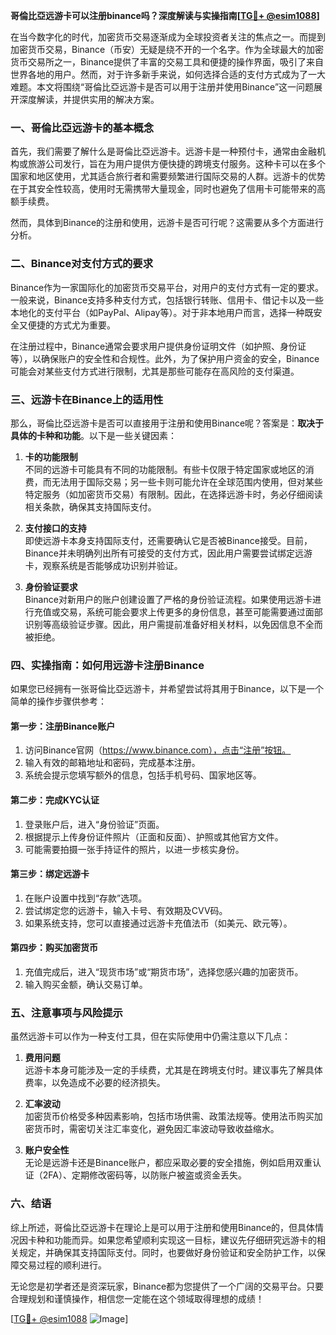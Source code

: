 **哥倫比亞远游卡可以注册binance吗？深度解读与实操指南[[TG💪+ @esim1088](https://t.me/s/esim1088)]**

在当今数字化的时代，加密货币交易逐渐成为全球投资者关注的焦点之一。而提到加密货币交易，Binance（币安）无疑是绕不开的一个名字。作为全球最大的加密货币交易所之一，Binance提供了丰富的交易工具和便捷的操作界面，吸引了来自世界各地的用户。然而，对于许多新手来说，如何选择合适的支付方式成为了一大难题。本文将围绕“哥倫比亞远游卡是否可以用于注册并使用Binance”这一问题展开深度解读，并提供实用的解决方案。

### **一、哥倫比亞远游卡的基本概念**

首先，我们需要了解什么是哥倫比亞远游卡。远游卡是一种预付卡，通常由金融机构或旅游公司发行，旨在为用户提供方便快捷的跨境支付服务。这种卡可以在多个国家和地区使用，尤其适合旅行者和需要频繁进行国际交易的人群。远游卡的优势在于其安全性较高，使用时无需携带大量现金，同时也避免了信用卡可能带来的高额手续费。

然而，具体到Binance的注册和使用，远游卡是否可行呢？这需要从多个方面进行分析。

### **二、Binance对支付方式的要求**

Binance作为一家国际化的加密货币交易平台，对用户的支付方式有一定的要求。一般来说，Binance支持多种支付方式，包括银行转账、信用卡、借记卡以及一些本地化的支付平台（如PayPal、Alipay等）。对于非本地用户而言，选择一种既安全又便捷的方式尤为重要。

在注册过程中，Binance通常会要求用户提供身份证明文件（如护照、身份证等），以确保账户的安全性和合规性。此外，为了保护用户资金的安全，Binance可能会对某些支付方式进行限制，尤其是那些可能存在高风险的支付渠道。

### **三、远游卡在Binance上的适用性**

那么，哥倫比亞远游卡是否可以直接用于注册和使用Binance呢？答案是：**取决于具体的卡种和功能**。以下是一些关键因素：

1. **卡的功能限制**  
   不同的远游卡可能具有不同的功能限制。有些卡仅限于特定国家或地区的消费，而无法用于国际交易；另一些卡则可能允许在全球范围内使用，但对某些特定服务（如加密货币交易）有限制。因此，在选择远游卡时，务必仔细阅读相关条款，确保其支持国际支付。

2. **支付接口的支持**  
 即使远游卡本身支持国际支付，还需要确认它是否被Binance接受。目前，Binance并未明确列出所有可接受的支付方式，因此用户需要尝试绑定远游卡，观察系统是否能够成功识别并验证。

3. **身份验证要求**  
 Binance对新用户的账户创建设置了严格的身份验证流程。如果使用远游卡进行充值或交易，系统可能会要求上传更多的身份信息，甚至可能需要通过面部识别等高级验证步骤。因此，用户需提前准备好相关材料，以免因信息不全而被拒绝。

### **四、实操指南：如何用远游卡注册Binance**

如果您已经拥有一张哥倫比亞远游卡，并希望尝试将其用于Binance，以下是一个简单的操作步骤供参考：

#### **第一步：注册Binance账户**
1. 访问Binance官网（https://www.binance.com），点击“注册”按钮。
2. 输入有效的邮箱地址和密码，完成基本注册。
3. 系统会提示您填写额外的信息，包括手机号码、国家地区等。

#### **第二步：完成KYC认证**
1. 登录账户后，进入“身份验证”页面。
2. 根据提示上传身份证件照片（正面和反面）、护照或其他官方文件。
3. 可能需要拍摄一张手持证件的照片，以进一步核实身份。

#### **第三步：绑定远游卡**
1. 在账户设置中找到“存款”选项。
2. 尝试绑定您的远游卡，输入卡号、有效期及CVV码。
3. 如果系统支持，您可以直接通过远游卡充值法币（如美元、欧元等）。

#### **第四步：购买加密货币**
1. 充值完成后，进入“现货市场”或“期货市场”，选择您感兴趣的加密货币。
2. 输入购买金额，确认交易订单。

### **五、注意事项与风险提示**

虽然远游卡可以作为一种支付工具，但在实际使用中仍需注意以下几点：

1. **费用问题**  
   远游卡本身可能涉及一定的手续费，尤其是在跨境支付时。建议事先了解具体费率，以免造成不必要的经济损失。

2. **汇率波动**  
 加密货币价格受多种因素影响，包括市场供需、政策法规等。使用法币购买加密货币时，需密切关注汇率变化，避免因汇率波动导致收益缩水。

3. **账户安全性**  
 无论是远游卡还是Binance账户，都应采取必要的安全措施，例如启用双重认证（2FA）、定期修改密码等，以防账户被盗或资金丢失。

### **六、结语**

综上所述，哥倫比亞远游卡在理论上是可以用于注册和使用Binance的，但具体情况因卡种和功能而异。如果您希望顺利实现这一目标，建议先仔细研究远游卡的相关规定，并确保其支持国际支付。同时，也要做好身份验证和安全防护工作，以保障交易过程的顺利进行。

无论您是初学者还是资深玩家，Binance都为您提供了一个广阔的交易平台。只要合理规划和谨慎操作，相信您一定能在这个领域取得理想的成绩！

[[TG💪+ @esim1088](https://t.me/s/esim1088) ![Image](https://i.postimg.cc/4NQfJmqS/Snipaste-2025-05-13-00-14-12.png)]